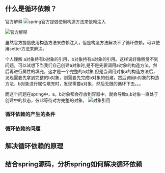 ## 什么是循环依赖？

官方解释
![spring官方提倡使用构造方法来依赖注入](https://img.ggball.top/picGo/20230815215348.png)

![官方解释](https://img.ggball.top/picGo/20230815215504.png)

虽然官方提倡使用构造方法来依赖注入，但是构造方法解决不了循环依赖，可以使用setter方法来解决。

个人理解
a对象持有b对象的引用，b对象持有a对象的引用。这样说好像察觉不到问题，可以试想下当我们自己创建a对象时,是不是先要调用a对象的构造方法，然后再进行属性的填充，这才是一个完整的a对象,但是当调用对象a的构造方法后，发现需要先拿到完整的b对象，则需要先完成b对象的创建，然后调用b对象的构造方法，b对象进行属性填充时，发现需要a对象，然后无限的循环下去。。。

而这个问题在spring中，a，b对象都会存放到容器中，就会导致a,b对象一直处于创建中的状态，彼此等待对方完整的对象。
![对象引用](https://img.ggball.top/picGo/20230815213811.png)

### 循环依赖的产生的条件
### 循环依赖的问题

## 解决循环依赖的原理

## 结合spring源码，分析spring如何解决循环依赖